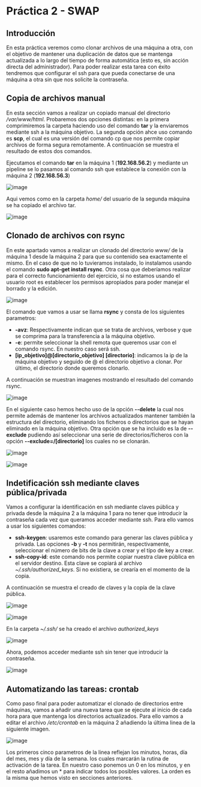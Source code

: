 # Práctica 2 - SWAP
## Introducción

En esta práctica veremos como clonar archivos de una máquina a otra, con el objetivo de mantener una duplicación de datos que se mantenga 
actualizada a lo largo del tiempo de forma automática (esto es, sin acción directa del administrador). Para poder realizar esta tarea con
éxito tendremos que configurar el ssh para que pueda conectarse de una máquina a otra sin que nos solicite la contraseña.

## Copia de archivos manual

En esta sección vamos a realizar un copiado manual del directorio */var/www/html*. Probaremos dos opciones distintas: en la primera
comprimiremos la carpeta haciendo uso del comando **tar** y la enviaremos mediante ssh a la máquina objetivo. La segunda opción ahce uso comando es **scp**, el cual es una versión del comando
cp que nos permite copiar archivos de forma segura remotamente. A continuación se muestra el resultado de estos dos comandos.

Ejecutamos el comando **tar** en la máquina 1 (**192.168.56.2**) y mediante un pipeline se lo pasamos al comando ssh que establece la conexión con la máquina 2 (**192.168.56.3**)

![image](https://github.com/JoseAntonioMHerrera/SWAP_2019/blob/master/practica2/img/pract_2_swap_1.png)

Aqui vemos como en la carpeta *home/* del usuario de la segunda máquina se ha copiado el archivo tar.

![image](https://github.com/JoseAntonioMHerrera/SWAP_2019/blob/master/practica2/img/pract_2_swap_2.png)


## Clonado de archivos con rsync

En este apartado vamos a realizar un clonado del directorio *www/* de la máquina 1 desde la máquina 2 para que su contenido sea exactamente el mismo. En el caso de que no lo tuvieramos instalado, lo instalamos usando el comando **sudo apt-get install rsync**. Otra cosa que deberíamos realizar para el correcto funcionamiento del ejercicio, si no estamos usando el usuario root es establecer los permisos apropiados para poder manejar el borrado y la edición.

![image](https://github.com/JoseAntonioMHerrera/SWAP_2019/blob/master/practica2/img/pract_2_swap_4.png)

El comando que vamos a usar se llama **rsync** y consta de los siguientes parametros:

  - **-avz**: Respectivamente indican que se trata de archivos, verbose y que se comprima para la transferencia a la máquina objetivo.
  - **-e**: permite seleccionar la shell remota que queremos usar con el comando rsync. En nuestro caso será ssh.
  - **[ip_objetivo]@[directorio_objetivo] [directorio]**: indicamos la ip de la máquina objetivo y seguido de @ el directorio objetivo a clonar. Por último, el directorio donde queremos clonarlo.
  
  A continuación se muestran imagenes mostrando el resultado del comando rsync.
  
![image](https://github.com/JoseAntonioMHerrera/SWAP_2019/blob/master/practica2/img/pract_2_swap_5.png)

En el siguiente caso hemos hecho uso de la opción **--delete** la cual nos permite además de mantener los archivos actualizados mantener también la estructura del directorio, eliminando los ficheros o directorios que se hayan eliminado en la máquina objetivo. Otra opción que se ha incluido es la de **--exclude** pudiendo así seleccionar una serie de directorios/ficheros con la opción **--exclude=/[directorio]** los cuales no se clonarán.

![image](https://github.com/JoseAntonioMHerrera/SWAP_2019/blob/master/practica2/img/pract_2_swap_8.png)

![image](https://github.com/JoseAntonioMHerrera/SWAP_2019/blob/master/practica2/img/pract_2_swap_9.png)


## Indetificación ssh mediante claves pública/privada

Vamos a configurar la identificación en ssh mediante claves pública y privada desde la máquina 2 a la máquina 1 para no tener que introducir la contraseña cada vez que queramos acceder mediante ssh. Para ello vamos a usar los siguientes comandos:

  - **ssh-keygen**: usaremos este comando para generar las claves pública y privada. Las opciones **-b** y **-t**  nos permitirán, respectivamente, seleccionar el número de bits de la clave a crear y el típo de key a crear.
  - **ssh-copy-id**: este comando nos permite copiar nuestra clave pública en el servidor destino. Esta clave se copiará al archivo *~/.ssh/authorized_keys*. Si no existiera, se crearía en el momento de la copia.
  
  A continuación se muestra el creado de claves y la copía de la clave pública.
  
![image](https://github.com/JoseAntonioMHerrera/SWAP_2019/blob/master/practica2/img/pract_2_swap_10.png)
  
![image](https://github.com/JoseAntonioMHerrera/SWAP_2019/blob/master/practica2/img/pract_2_swap_11.png)

En la carpeta *~/.ssh/* se ha creado el archivo *authorized_keys*

![image](https://github.com/JoseAntonioMHerrera/SWAP_2019/blob/master/practica2/img/pract_2_swap_12.png)

Ahora, podemos acceder mediante ssh sin tener que introducir la contraseña.

![image](https://github.com/JoseAntonioMHerrera/SWAP_2019/blob/master/practica2/img/pract_2_swap_13.png)


## Automatizando las tareas: crontab

Como paso final para poder automatizar el clonado de directorios entre máquinas, vamos a añadir una nueva tarea que se ejecute al inicio de cada hora para que mantenga los directorios actualizados. Para ello vamos a editar el archivo */etc/crontab* en la máquina 2 añadiendo la última linea de la siguiente imagen.

![image](https://github.com/JoseAntonioMHerrera/SWAP_2019/blob/master/practica2/img/pract_2_swap_14.png)

Los primeros cinco parametros de la linea reflejan los minutos, horas, día del mes, mes y día de la semana. los cuales marcarán la rutina de activación de la tarea. En nuestro caso ponemos un 0 en los minutos, y en el resto añadimos un * para indicar todos los posibles valores. La orden es la misma que hemos visto en secciones anteriores.
